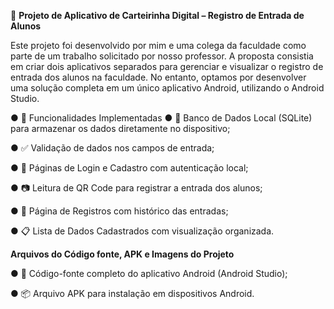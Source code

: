 📱 **Projeto de Aplicativo de Carteirinha Digital – Registro de Entrada de Alunos**


Este projeto foi desenvolvido por mim e uma colega da faculdade como parte de um trabalho solicitado por nosso professor. A proposta consistia em criar dois aplicativos separados para gerenciar e visualizar o registro de entrada dos alunos na faculdade. No entanto, optamos por desenvolver uma solução completa em um único aplicativo Android, utilizando o Android Studio.

● 🔧 Funcionalidades Implementadas
● 📂 Banco de Dados Local (SQLite) para armazenar os dados diretamente no dispositivo;

● ✅ Validação de dados nos campos de entrada;

● 🔐 Páginas de Login e Cadastro com autenticação local;

● 📷 Leitura de QR Code para registrar a entrada dos alunos;

● 📄 Página de Registros com histórico das entradas;

● 📋 Lista de Dados Cadastrados com visualização organizada.

**Arquivos do Código fonte, APK e Imagens do Projeto**

● 📁 Código-fonte completo do aplicativo Android (Android Studio);

● 📦 Arquivo APK para instalação em dispositivos Android.
